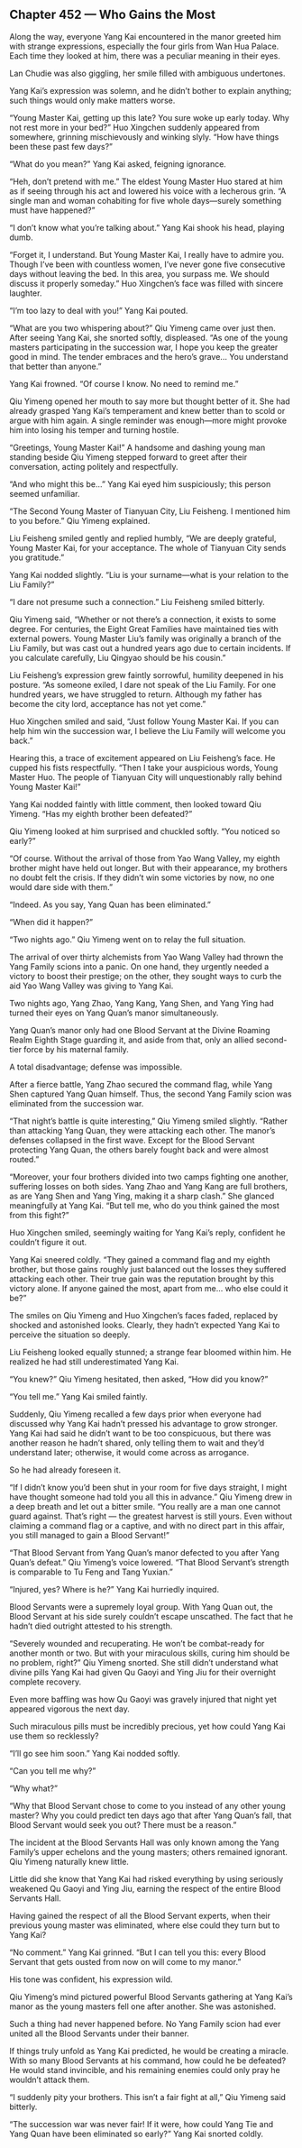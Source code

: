 ## Chapter 452 — Who Gains the Most

Along the way, everyone Yang Kai encountered in the manor greeted him with strange expressions, especially the four girls from Wan Hua Palace. Each time they looked at him, there was a peculiar meaning in their eyes.

Lan Chudie was also giggling, her smile filled with ambiguous undertones.

Yang Kai’s expression was solemn, and he didn’t bother to explain anything; such things would only make matters worse.

“Young Master Kai, getting up this late? You sure woke up early today. Why not rest more in your bed?” Huo Xingchen suddenly appeared from somewhere, grinning mischievously and winking slyly. “How have things been these past few days?”

“What do you mean?” Yang Kai asked, feigning ignorance.

“Heh, don’t pretend with me.” The eldest Young Master Huo stared at him as if seeing through his act and lowered his voice with a lecherous grin. “A single man and woman cohabiting for five whole days—surely something must have happened?”

“I don’t know what you’re talking about.” Yang Kai shook his head, playing dumb.

“Forget it, I understand. But Young Master Kai, I really have to admire you. Though I’ve been with countless women, I’ve never gone five consecutive days without leaving the bed. In this area, you surpass me. We should discuss it properly someday.” Huo Xingchen’s face was filled with sincere laughter.

“I’m too lazy to deal with you!” Yang Kai pouted.

“What are you two whispering about?” Qiu Yimeng came over just then. After seeing Yang Kai, she snorted softly, displeased. “As one of the young masters participating in the succession war, I hope you keep the greater good in mind. The tender embraces and the hero’s grave... You understand that better than anyone.”

Yang Kai frowned. “Of course I know. No need to remind me.”

Qiu Yimeng opened her mouth to say more but thought better of it. She had already grasped Yang Kai’s temperament and knew better than to scold or argue with him again. A single reminder was enough—more might provoke him into losing his temper and turning hostile.

“Greetings, Young Master Kai!” A handsome and dashing young man standing beside Qiu Yimeng stepped forward to greet after their conversation, acting politely and respectfully.

“And who might this be...” Yang Kai eyed him suspiciously; this person seemed unfamiliar.

“The Second Young Master of Tianyuan City, Liu Feisheng. I mentioned him to you before.” Qiu Yimeng explained.

Liu Feisheng smiled gently and replied humbly, “We are deeply grateful, Young Master Kai, for your acceptance. The whole of Tianyuan City sends you gratitude.”

Yang Kai nodded slightly. “Liu is your surname—what is your relation to the Liu Family?”

“I dare not presume such a connection.” Liu Feisheng smiled bitterly.

Qiu Yimeng said, “Whether or not there’s a connection, it exists to some degree. For centuries, the Eight Great Families have maintained ties with external powers. Young Master Liu’s family was originally a branch of the Liu Family, but was cast out a hundred years ago due to certain incidents. If you calculate carefully, Liu Qingyao should be his cousin.”

Liu Feisheng’s expression grew faintly sorrowful, humility deepened in his posture. “As someone exiled, I dare not speak of the Liu Family. For one hundred years, we have struggled to return. Although my father has become the city lord, acceptance has not yet come.”

Huo Xingchen smiled and said, “Just follow Young Master Kai. If you can help him win the succession war, I believe the Liu Family will welcome you back.”

Hearing this, a trace of excitement appeared on Liu Feisheng’s face. He cupped his fists respectfully. “Then I take your auspicious words, Young Master Huo. The people of Tianyuan City will unquestionably rally behind Young Master Kai!”

Yang Kai nodded faintly with little comment, then looked toward Qiu Yimeng. “Has my eighth brother been defeated?”

Qiu Yimeng looked at him surprised and chuckled softly. “You noticed so early?”

“Of course. Without the arrival of those from Yao Wang Valley, my eighth brother might have held out longer. But with their appearance, my brothers no doubt felt the crisis. If they didn’t win some victories by now, no one would dare side with them.”

“Indeed. As you say, Yang Quan has been eliminated.”

“When did it happen?”

“Two nights ago.” Qiu Yimeng went on to relay the full situation.

The arrival of over thirty alchemists from Yao Wang Valley had thrown the Yang Family scions into a panic. On one hand, they urgently needed a victory to boost their prestige; on the other, they sought ways to curb the aid Yao Wang Valley was giving to Yang Kai.

Two nights ago, Yang Zhao, Yang Kang, Yang Shen, and Yang Ying had turned their eyes on Yang Quan’s manor simultaneously.

Yang Quan’s manor only had one Blood Servant at the Divine Roaming Realm Eighth Stage guarding it, and aside from that, only an allied second-tier force by his maternal family.

A total disadvantage; defense was impossible.

After a fierce battle, Yang Zhao secured the command flag, while Yang Shen captured Yang Quan himself. Thus, the second Yang Family scion was eliminated from the succession war.

“That night’s battle is quite interesting,” Qiu Yimeng smiled slightly. “Rather than attacking Yang Quan, they were attacking each other. The manor’s defenses collapsed in the first wave. Except for the Blood Servant protecting Yang Quan, the others barely fought back and were almost routed.”

“Moreover, your four brothers divided into two camps fighting one another, suffering losses on both sides. Yang Zhao and Yang Kang are full brothers, as are Yang Shen and Yang Ying, making it a sharp clash.” She glanced meaningfully at Yang Kai. “But tell me, who do you think gained the most from this fight?”

Huo Xingchen smiled, seemingly waiting for Yang Kai’s reply, confident he couldn’t figure it out.

Yang Kai sneered coldly. “They gained a command flag and my eighth brother, but those gains roughly just balanced out the losses they suffered attacking each other. Their true gain was the reputation brought by this victory alone. If anyone gained the most, apart from me... who else could it be?”

The smiles on Qiu Yimeng and Huo Xingchen’s faces faded, replaced by shocked and astonished looks. Clearly, they hadn’t expected Yang Kai to perceive the situation so deeply.

Liu Feisheng looked equally stunned; a strange fear bloomed within him. He realized he had still underestimated Yang Kai.

“You knew?” Qiu Yimeng hesitated, then asked, “How did you know?”

“You tell me.” Yang Kai smiled faintly.

Suddenly, Qiu Yimeng recalled a few days prior when everyone had discussed why Yang Kai hadn’t pressed his advantage to grow stronger. Yang Kai had said he didn’t want to be too conspicuous, but there was another reason he hadn’t shared, only telling them to wait and they’d understand later; otherwise, it would come across as arrogance.

So he had already foreseen it.

“If I didn’t know you’d been shut in your room for five days straight, I might have thought someone had told you all this in advance.” Qiu Yimeng drew in a deep breath and let out a bitter smile. “You really are a man one cannot guard against. That’s right — the greatest harvest is still yours. Even without claiming a command flag or a captive, and with no direct part in this affair, you still managed to gain a Blood Servant!”

“That Blood Servant from Yang Quan’s manor defected to you after Yang Quan’s defeat.” Qiu Yimeng’s voice lowered. “That Blood Servant’s strength is comparable to Tu Feng and Tang Yuxian.”

“Injured, yes? Where is he?” Yang Kai hurriedly inquired.

Blood Servants were a supremely loyal group. With Yang Quan out, the Blood Servant at his side surely couldn’t escape unscathed. The fact that he hadn’t died outright attested to his strength.

“Severely wounded and recuperating. He won’t be combat-ready for another month or two. But with your miraculous skills, curing him should be no problem, right?” Qiu Yimeng snorted. She still didn’t understand what divine pills Yang Kai had given Qu Gaoyi and Ying Jiu for their overnight complete recovery.

Even more baffling was how Qu Gaoyi was gravely injured that night yet appeared vigorous the next day.

Such miraculous pills must be incredibly precious, yet how could Yang Kai use them so recklessly?

“I’ll go see him soon.” Yang Kai nodded softly.

“Can you tell me why?”

“Why what?”

“Why that Blood Servant chose to come to you instead of any other young master? Why you could predict ten days ago that after Yang Quan’s fall, that Blood Servant would seek you out? There must be a reason.”

The incident at the Blood Servants Hall was only known among the Yang Family’s upper echelons and the young masters; others remained ignorant. Qiu Yimeng naturally knew little.

Little did she know that Yang Kai had risked everything by using seriously weakened Qu Gaoyi and Ying Jiu, earning the respect of the entire Blood Servants Hall.

Having gained the respect of all the Blood Servant experts, when their previous young master was eliminated, where else could they turn but to Yang Kai?

“No comment.” Yang Kai grinned. “But I can tell you this: every Blood Servant that gets ousted from now on will come to my manor.”

His tone was confident, his expression wild.

Qiu Yimeng’s mind pictured powerful Blood Servants gathering at Yang Kai’s manor as the young masters fell one after another. She was astonished.

Such a thing had never happened before. No Yang Family scion had ever united all the Blood Servants under their banner.

If things truly unfold as Yang Kai predicted, he would be creating a miracle. With so many Blood Servants at his command, how could he be defeated? He would stand invincible, and his remaining enemies could only pray he wouldn’t attack them.

“I suddenly pity your brothers. This isn’t a fair fight at all,” Qiu Yimeng said bitterly.

“The succession war was never fair! If it were, how could Yang Tie and Yang Quan have been eliminated so early?” Yang Kai snorted coldly.